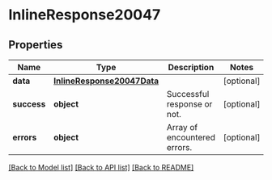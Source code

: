# InlineResponse20047

## Properties
Name | Type | Description | Notes
------------ | ------------- | ------------- | -------------
**data** | [**InlineResponse20047Data**](InlineResponse20047Data.md) |  | [optional] 
**success** | **object** | Successful response or not. | [optional] 
**errors** | **object** | Array of encountered errors. | [optional] 

[[Back to Model list]](../README.md#documentation-for-models) [[Back to API list]](../README.md#documentation-for-api-endpoints) [[Back to README]](../README.md)

